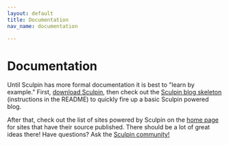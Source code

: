 ```yaml
---
layout: default
title: Documentation
nav_name: documentation

---
```


# Documentation

Until Sculpin has more formal documentation it is best to "learn by example."
First, [download Sculpin][1], then check out the [Sculpin blog skeleton][2]
(instructions in the README) to quickly fire up a basic Sculpin powered blog.

After that, check out the list of sites powered by Sculpin on the [home page][3]
for sites that have their source published. There should be a lot of great ideas
there! Have questions? Ask the [Sculpin community!][4]


[1]: {{site.url}}/download/
[2]: https://github.com/sculpin/sculpin-blog-skeleton
[3]: {{site.url}}/
[4]: {{site.url}}/community/
